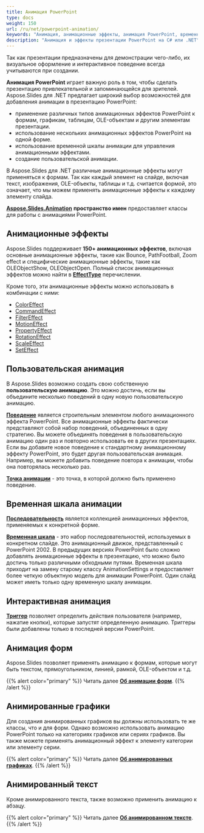 ```yaml
---
title: Анимация PowerPoint
type: docs
weight: 150
url: /ru/net/powerpoint-animation/
keywords: "Анимация, анимационные эффекты, анимация PowerPoint, временная шкала анимации, интерактивная анимация, анимация форм, анимированные графики, анимированный текст, презентация PowerPoint, C#, Csharp, Aspose.Slides для .NET"
description: "Анимация и эффекты презентации PowerPoint на C# или .NET"
---
```


Так как презентации предназначены для демонстрации чего-либо, их визуальное оформление и интерактивное поведение всегда учитываются при создании.

**Анимация PowerPoint** играет важную роль в том, чтобы сделать презентацию привлекательной и запоминающейся для зрителей. Aspose.Slides для .NET предлагает широкий выбор возможностей для добавления анимации в презентацию PowerPoint:

- применение различных типов анимационных эффектов PowerPoint к формам, графикам, таблицам, OLE-объектам и другим элементам презентации.
- использование нескольких анимационных эффектов PowerPoint на одной форме.
- использование временной шкалы анимации для управления анимационными эффектами.
- создание пользовательской анимации.

В Aspose.Slides для .NET различные анимационные эффекты могут применяться к формам. Так как каждый элемент на слайде, включая текст, изображения, OLE-объекты, таблицы и т.д. считается формой, это означает, что мы можем применять анимационные эффекты к каждому элементу слайда.

[**Aspose.Slides.Animation**](https://reference.aspose.com/slides/net/aspose.slides.animation/) **пространство имен** предоставляет классы для работы с анимациями PowerPoint.
## **Анимационные эффекты**
Aspose.Slides поддерживает **150+ анимационных эффектов**, включая основные анимационные эффекты, такие как Bounce, PathFootball, Zoom effect и специфические анимационные эффекты, такие как OLEObjectShow, OLEObjectOpen. Полный список анимационных эффектов можно найти в [**EffectType**](https://reference.aspose.com/slides/net/aspose.slides.animation/effecttype) перечислении.

Кроме того, эти анимационные эффекты можно использовать в комбинации с ними:

- [ColorEffect](https://reference.aspose.com/slides/net/aspose.slides.animation/coloreffect)
- [CommandEffect](https://reference.aspose.com/slides/net/aspose.slides.animation/commandeffect)
- [FilterEffect](https://reference.aspose.com/slides/net/aspose.slides.animation/filtereffect)
- [MotionEffect](https://reference.aspose.com/slides/net/aspose.slides.animation/motioneffect)
- [PropertyEffect](https://reference.aspose.com/slides/net/aspose.slides.animation/propertyeffect)
- [RotationEffect](https://reference.aspose.com/slides/net/aspose.slides.animation/rotationeffect)
- [ScaleEffect](https://reference.aspose.com/slides/net/aspose.slides.animation/scaleeffect)
- [SetEffect](https://reference.aspose.com/slides/net/aspose.slides.animation/seteffect)
## **Пользовательская анимация**
В Aspose.Slides возможно создать свою собственную **пользовательскую анимацию**. 
Это можно достичь, если вы объедините несколько поведений в одну новую пользовательскую анимацию.

[**Поведение**](https://reference.aspose.com/slides/net/aspose.slides.animation/behavior) является строительным элементом любого анимационного эффекта PowerPoint. Все анимационные эффекты фактически представляют собой набор поведений, объединенных в одну стратегию. Вы можете объединять поведения в пользовательскую анимацию один раз и повторно использовать ее в других презентациях. Если вы добавите новое поведение к стандартному анимационному эффекту PowerPoint, это будет другая пользовательская анимация. Например, вы можете добавить поведение повтора к анимации, чтобы она повторялась несколько раз.

[**Точка анимации**](https://reference.aspose.com/slides/net/aspose.slides.animation/point) - это точка, в которой должно быть применено поведение.
## **Временная шкала анимации**
[**Последовательность**](https://reference.aspose.com/slides/net/aspose.slides.animation/sequence) является коллекцией анимационных эффектов, применяемых к конкретной форме.

[**Временная шкала**](https://reference.aspose.com/slides/net/aspose.slides.animation/animationtimeline) - это набор последовательностей, используемых в конкретном слайде. Это анимационный движок, представленный с PowerPoint 2002. В предыдущих версиях PowerPoint было сложно добавлять анимационные эффекты в презентацию, что можно было достичь только различными обходными путями. Временная шкала приходит на замену старому классу AnimationSettings и предоставляет более четкую объектную модель для анимации PowerPoint. Один слайд может иметь только одну временную шкалу анимации.
## **Интерактивная анимация**
[**Триггер**](https://reference.aspose.com/slides/net/aspose.slides.animation/effecttriggertype) позволяет определить действия пользователя (например, нажатие кнопки), которые запустят определенную анимацию. Триггеры были добавлены только в последней версии PowerPoint.
## **Анимация форм**
Aspose.Slides позволяет применять анимацию к формам, которые могут быть текстом, прямоугольником, линией, рамкой, OLE-объектом и т.д.

{{% alert color="primary" %}} 
Читать далее [**Об анимации форм**](/slides/ru/net/shape-animation/).
{{% /alert %}}

## **Анимированные графики**
Для создания анимированных графиков вы должны использовать те же классы, что и для форм. Однако возможно использовать анимацию PowerPoint только на категориях графиков или сериях графиков. Вы также можете применять анимационный эффект к элементу категории или элементу серии.

{{% alert color="primary" %}} 
Читать далее [**Об анимированных графиках**](/slides/ru/net/animated-charts/).
{{% /alert %}}

## **Анимированный текст**
Кроме анимированного текста, также возможно применить анимацию к абзацу.

{{% alert color="primary" %}} 
Читать далее [**Об анимированном тексте**](/slides/ru/net/animated-text/).
{{% /alert %}}